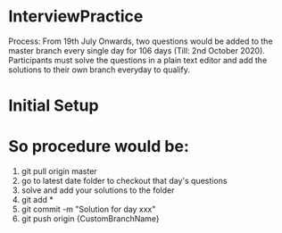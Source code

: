 # InterviewPractice
Process:
From 19th July Onwards, two questions would be added to the master branch every single day for 106 days (Till: 2nd October 2020).
Participants must solve the questions in a plain text editor and add the solutions to their own branch everyday to qualify.

# Initial Setup


# So procedure would be:
1) git pull origin master
2) go to latest date folder to checkout that day's questions
3) solve and add your solutions to the folder
4) git add *
5) git commit -m "Solution for day xxx"
6) git push origin {CustomBranchName}